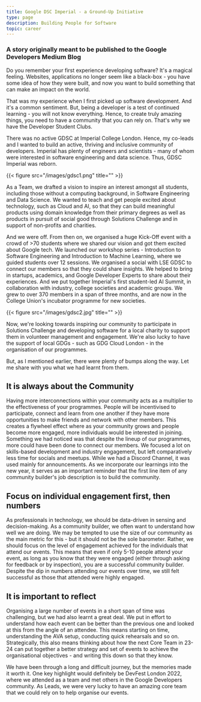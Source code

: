 ```yaml
---
title: Google DSC Imperial - a Ground-Up Initiative 
type: page
description: Building People for Software
topic: career
---
```


### A story originally meant to be published to the Google Developers Medium Blog

Do you remember your first experience developing software? It's a magical feeling. Websites, applications no longer seem like a black-box - you have some idea of how they were built, and now you want to build something that can make an impact on the world.

That was my experience when I first picked up software development. And it's a common sentiment. But, being a developer is a test of continued learning - you will not know everything. Hence, to create truly amazing things, you need to have a community that you can rely on. That's why we have the Developer Student Clubs.

There was no active GDSC at Imperial College London. Hence, my co-leads and I wanted to build an active, thriving and inclusive community of developers. Imperial has plenty of engineers and scientists - many of whom were interested in software engineering and data science. Thus, GDSC Imperial was reborn. 

{{< figure src="/images/gdsc1.png" title="" >}}

As a Team, we drafted a vision to inspire an interest amongst all students, including those without a computing background, in Software Engineering and Data Science. We wanted to teach and get people excited about technology, such as Cloud and AI, so that they can build meaningful products using domain knowledge from their primary degrees as well as products in pursuit of social good through Solutions Challenge and in support of non-profits and charities. 

And we were off. From then on, we organised a huge Kick-Off event with a crowd of >70 students where we shared our vision and got them excited about Google tech. We launched our workshop series - Introduction to Software Engineering and Introduction to Machine Learning, where we guided students over 12 sessions. We organised a social with LSE GDSC to connect our members so that they could share insights. We helped to bring in startups, academics, and Google Developer Experts to share about their experiences. And we put together Imperial's first student-led AI Summit, in collaboration with industry, college societies and academic groups. We grew to over 370 members in a span of three months, and are now in the College Union's incubator programme for new societies.

{{< figure src="/images/gdsc2.jpg" title="" >}}

Now, we're looking towards inspiring our community to participate in Solutions Challenge and developing software for a local charity to support them in volunteer management and engagement. We're also lucky to have the support of local GDGs - such as GDG Cloud London - in the organisation of our programmes. 

But, as I mentioned earlier, there were plenty of bumps along the way. Let me share with you what we had learnt from them.

## It is always about the Community

Having more interconnections within your community acts as a multiplier to the effectiveness of your programmes. People will be incentivised to participate, connect and learn from one another if they have more opportunities to make friends and network with other members. This creates a flywheel effect where as your community grows and people become more engaged, more individuals would be interested in joining. Something we had noticed was that despite the lineup of our programmes, more could have been done to connect our members. We focused a lot on skills-based development and industry engagement, but left comparatively less time for socials and meetups. While we had a Discord Channel, it was used mainly for announcements. As we incorporate our learnings into the new year, it serves as an important reminder that the first line item of any community builder's job description is to build the community. 

## Focus on individual engagement first, then numbers

As professionals in technology, we should be data-driven in sensing and decision-making. As a community builder, we often want to understand how well we are doing. We may be tempted to use the size of our community as the main metric for this - but it should not be the sole barometer. Rather, we should focus on the level of engagement achieved for the individuals that attend our events. This means that even if only 5-10 people attend your event, as long as you know that they were engaged (either through asking for feedback or by inspection), you are a successful community builder. Despite the dip in numbers attending our events over time, we still felt successful as those that attended were highly engaged.

## It is important to reflect

Organising a large number of events in a short span of time was challenging, but we had also learnt a great deal. We put in effort to understand how each event can be better than the previous one and looked at this from the angle of an attendee. This means starting on time, understanding the AVA setup, conducting quick rehearsals and so on. Strategically, this also means thinking about how the next Core Team in 23-24 can put together a better strategy and set of events to achieve the organisational objectives - and writing this down so that they know.

We have been through a long and difficult journey, but the memories made it worth it. One key highlight would definitely be DevFest London 2022, where we attended as a team and met others in the Google Developers community. As Leads, we were very lucky to have an amazing core team that we could rely on to help organise our events.
